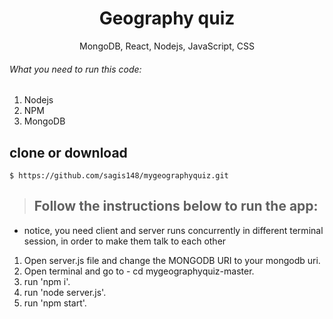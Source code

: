
<h1 align="center">
Geography quiz
</h1>

<p align="center">
MongoDB, React, Nodejs, JavaScript, CSS
</p>

###### What you need to run this code:
1. Nodejs
2. NPM
3. MongoDB

## clone or download
```terminal
$ https://github.com/sagis148/mygeographyquiz.git
```

> ## Follow the instructions below to run the app:
* notice, you need client and server runs concurrently in different terminal session, in order to make them talk to each other

1. Open server.js file and change the MONGODB URI to your mongodb uri.
2. Open terminal and go to - cd mygeographyquiz-master.
3. run 'npm i'.
4. run 'node server.js'.
5. run 'npm start'.
